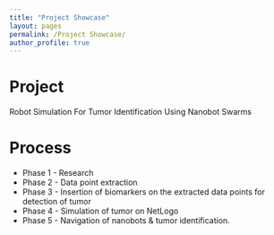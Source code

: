 ```yaml
---
title: "Project Showcase"
layout: pages
permalink: /Project Showcase/
author_profile: true
---
```



# Project
Robot Simulation For Tumor Identification Using Nanobot Swarms

# Process
* Phase 1 - Research
* Phase 2 - Data point extraction
* Phase 3 - Insertion of biomarkers on the extracted data points for detection of tumor
* Phase 4 - Simulation of tumor on NetLogo
* Phase 5 - Navigation of nanobots & tumor identification.
